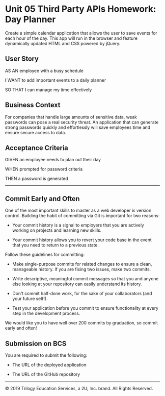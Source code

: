 # Unit 05 Third Party APIs Homework: Day Planner

Create a simple calendar application that allows the user to save events for each hour of the day. This app will run in the browser and feature dynamically updated HTML and CSS powered by jQuery.

<!-- The user will be prompted to choose from the following password criteria:

* Length (must be between 8 and 128 characters)
* Character type:
  * Special characters
  * Numeric characters
  * Lowercase characters
  * Uppercase characters

The application should validate user input and ensure that at least one character type is selected.

The user will also have the option to click on a button and copy the password to their clipboard.

![password generator demo](./Assets/03-JavaScript-homework-demo.png). -->

## User Story

AS AN employee with a busy schedule

I WANT to add important events to a daily planner

SO THAT I can manage my time effectively 

## Business Context

For companies that handle large amounts of sensitive data, weak passwords can pose a real security threat. An application that can generate strong passwords quickly and effortlessly will save employees time and ensure secure access to data.

## Acceptance Criteria

GIVEN an employee needs to plan out their day

WHEN prompted for password criteria

THEN a password is generated

- - -

## Commit Early and Often

One of the most important skills to master as a web developer is version control. Building the habit of committing via Git is important for two reasons:

* Your commit history is a signal to employers that you are actively working on projects and learning new skills.

* Your commit history allows you to revert your code base in the event that you need to return to a previous state.

Follow these guidelines for committing:

* Make single-purpose commits for related changes to ensure a clean, manageable history. If you are fixing two issues, make two commits.

* Write descriptive, meaningful commit messages so that you and anyone else looking at your repository can easily understand its history.

* Don't commit half-done work, for the sake of your collaborators (and your future self!).

* Test your application before you commit to ensure functionality at every step in the development process.

We would like you to have well over 200 commits by graduation, so commit early and often!

## Submission on BCS

You are required to submit the following:

* The URL of the deployed application

* The URL of the GitHub repository

- - -
© 2019 Trilogy Education Services, a 2U, Inc. brand. All Rights Reserved.


